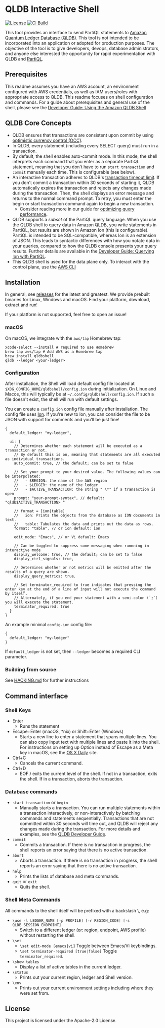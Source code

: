 # QLDB Interactive Shell

[![License](https://img.shields.io/hexpm/l/plug.svg)](https://github.com/awslabs/amazon-qldb-shell/blob/main/LICENSE)
[![CI Build](https://github.com/awslabs/amazon-qldb-shell/workflows/CI%20Build/badge.svg)](https://github.com/awslabs/amazon-qldb-shell/actions?query=workflow%3A%22CI+Build%22)

This tool provides an interface to send PartiQL statements to [Amazon Quantum Ledger Database (QLDB)](https://aws.amazon.com/qldb/).
This tool is not intended to be incorporated into an application or adopted for production purposes.
The objective of the tool is to give developers, devops, database administrators, and anyone else interested the opportunity for rapid experimentation with QLDB and [PartiQL](https://docs.aws.amazon.com/qldb/latest/developerguide/ql-reference.html).

## Prerequisites

This readme assumes you have an AWS account, an environment configured with AWS credentials, as well as IAM users/roles with appropriate access to QLDB. This readme focuses on shell configuration and commands. For a guide about prerequisites and general use of the shell, please see the [Developer Guide: Using the Amazon QLDB Shell](https://docs.aws.amazon.com/qldb/latest/developerguide/data-shell.html)

## QLDB Core Concepts

- QLDB ensures that transactions are consistent upon commit by using [optimistic currency control (OCC)](https://docs.aws.amazon.com/qldb/latest/developerguide/concurrency.html#concurrency.occ).
- In QLDB, every statement (including every SELECT query) must run in a transaction.
- By default, the shell enables auto-commit mode. In this mode, the shell interprets each command that you enter as a separate PartiQL statement, meaning that you don't have to run `start transaction` and `commit` manually each time. This is configurable (see below).
- An interactive transaction adheres to QLDB's [transaction timeout limit](https://docs.aws.amazon.com/qldb/latest/developerguide/limits.html#limits.fixed). If you don't commit a transaction within 30 seconds of starting it, QLDB automatically expires the transaction and rejects any changes made during the transaction. Then, the shell displays an error message and returns to the normal command prompt. To retry, you must enter the begin or start transaction command again to begin a new transaction.
  - Consider reading more in our guide for [optimizing query performance](https://docs.aws.amazon.com/qldb/latest/developerguide/working.optimize.html).
- QLDB supports a _subset_ of the PartiQL query language. When you use the QLDB shell to query data in Amazon QLDB, you write statements in PartiQL, but results are shown in Amazon Ion (this is configurable). PartiQL is intended to be SQL-compatible, whereas Ion is an extension of JSON. This leads to syntactic differences with how you notate data in your queries, compared to how the QLDB console presents your query results. Further details are available in the [Developer Guide: Querying Ion with PartiQL](https://docs.aws.amazon.com/qldb/latest/developerguide/ql-reference.query.html).
- This QLDB shell is used for the data plane only. To interact with the control plane, use the [AWS CLI](https://docs.aws.amazon.com/qldb/latest/developerguide/Tools.CLI.html)

## Installation

In general, see [releases][releases] for the latest and greatest. We provide
prebuilt binaries for Linux, Windows and macOS. Find your platform, download,
extract and run!

If your platform is not supported, feel free to open an issue!

[releases]: https://github.com/awslabs/amazon-qldb-shell/releases

### macOS

On macOS, we integrate with the `aws/tap` Homebrew tap:

```
xcode-select --install # required to use Homebrew
brew tap aws/tap # Add AWS as a Homebrew tap
brew install qldbshell
qldb --ledger <your-ledger>
```

### Configuration

After installation, the Shell will load default config file located at
`$XDG_CONFIG_HOME/qldbshell/config.ion` during initialization. On Linux and
Macos, this will typically be at `~/.config/qldbshell/config.ion`. If such a
file doesn't exist, the shell will run with default settings.

You can create a `config.ion` config file manually after installation. The
config file uses [Ion][ion]. If you're new to Ion, you can consider the file to
be JSON with support for comments and you'll be just fine!

```ion
{
  default_ledger: "my-ledger",

  ui: {
    // Determines whether each statement will be executed as a transaction or not.
    // By default this is on, meaning that statements are all executed as individual transactions.
    auto_commit: true, // the default; can be set to false

    // Set your prompt to your desired value. The following values can be interpolated:
    //   - $REGION: the name of the AWS region
    //   - $LEDGER: the name of the ledger
    //   - $ACTIVE_TRANSACTION: the string " \*" if a transaction is open
    prompt: "your-prompt-syntax", // default: "qldb$ACTIVE_TRANSACTION> "

    // format = [ion|table]
    //   ion: Prints the objects from the database as ION documents in text.
    //   table: Tabulates the data and prints out the data as rows.
    format: "table", // or ion default: ion

    edit_mode: "Emacs", // or Vi default: Emacs

    // Can be toggled to suppress some messaging when runnning in interactive mode
    display_welcome: true, // the default; can be set to false
    display_ctrl_signals: true,

    // Determines whether or not metrics will be emitted after the results of a query are shown.
    display_query_metrics: true,

    // Set terminator_required to true indicates that pressing the enter key at the end of a line of input will not execute the command by itself.
    // Alternately, if you end your statement with a semi-colon (`;`) you will execute the statement.
    terminator_required: true
  }
}
```

An example minimal `config.ion` config file:

```ion
{
  default_ledger: "my-ledger"
}
```

If `default_ledger` is not set, then `--ledger` becomes a required CLI parameter.

[ion]: https://amzn.github.io/ion-docs/

### Building from source

See [HACKING.md](HACKING.md) for further instructions

## Command interface

### Shell Keys

- Enter
  - Runs the statement
- Escape+Enter (macOS, \*nix) or Shift+Enter (Windows)
  - Starts a new line to enter a statement that spans multiple lines. You can also copy input text with multiple lines and paste it into the shell. For instructions on setting up Option instead of Escape as a Meta key in macOS, see the [OS X Daily](https://osxdaily.com/2013/02/01/use-option-as-meta-key-in-mac-os-x-terminal/) site.
- Ctrl+C
  - Cancels the current command.
- Ctrl+D
  - EOF / exits the current level of the shell. If not in a transaction, exits the shell. If in a transaction, aborts the transaction.

### Database commands

- `start transaction` or `begin`
  - Manually starts a transaction. You can run multiple statements within a transaction interactively, or non-interactively by batching commands and statements sequentially. Transactions that are not committed within 30 seconds will time out, and QLDB will reject any changes made during the transaction. For more details and examples, see the [QLDB Developer Guide](https://docs.aws.amazon.com/qldb/latest/developerguide/data-shell.html#data-shell-transactions).
- `commit`
  - Commits a transaction. If there is no transaction in progress, the shell reports an error saying that there is no active transaction.
- `abort`
  - Aborts a transaction. If there is no transaction in progress, the shell reports an error saying that there is no active transaction.
- `help`
  - Prints the lists of database and meta commands.
- `quit` or `exit`
  - Quits the shell.

### Shell Meta Commands

All commands to the shell itself will be prefixed with a backslash \\, e.g:

- `\use -l LEDGER_NAME [-p PROFILE] [-r REGION_CODE] [-s QLDB_SESSION_ENDPOINT]`
  - Switch to a different ledger (or: region, endpoint, AWS profile) without restarting the shell.
- `\set`
  - `\set edit-mode [emacs|vi]` Toggle between Emacs/Vi keybindings.
  - `\set terminator-required [true|false]` Toggle `terminator_required`.
- `\show tables`
  - Display a list of active tables in the current ledger.
- `\status`
  - Prints out your current region, ledger and Shell version.
- `\env`
  - Prints out your current environment settings including where they were set from.

## License

This project is licensed under the Apache-2.0 License.
